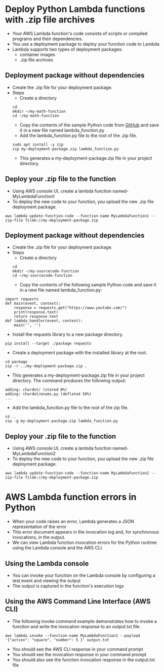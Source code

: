 # Deploy Python Lambda functions with .zip file archives
- Your AWS Lambda function's code consists of scripts or compiled programs and their dependencies.
- You use a deployment package to deploy your function code to Lambda
- Lambda supports two types of deployment packages:
    - container images
    - .zip file archives

## Deployment package without dependencies
- Create the .zip file for your deployment package.
- Steps
   - Create a directory
   ```
   cd
   mkdir ~/my-math-function
   cd ~/my-math-function
   ```
   - Copy the contents of the sample Python code from [GitHub](https://raw.githubusercontent.com/awsdocs/aws-doc-sdk-examples/master/python/example_code/lambda/boto_client_examples/lambda_handler_basic.py) and save it in a new file named lambda_function.py
   - Add the lambda_function.py file to the root of the .zip file.
   ```
   sudo apt install -y zip
   zip my-deployment-package.zip lambda_function.py
   ```
   - This generates a my-deployment-package.zip file in your project directory.

## Deploy your .zip file to the function
 - Using AWS console UI, create a lambda function named- MyLambdaFunction1
 - To deploy the new code to your function, you upload the new .zip file deployment package.
```
aws lambda update-function-code --function-name MyLambdaFunction1 --zip-file fileb://my-deployment-package.zip
```


## Deployment package without dependencies
- Create the .zip file for your deployment package.
- Steps
    - Create a directory
    ```
    cd
    mkdir ~/my-sourcecode-function
    cd ~/my-sourcecode-function
    ```
    - Copy the contents of the following sample Python code and save it in a new file named lambda_function.py:
```
import requests
def main(event, context):   
    response = requests.get("https://www.youtube.com/")
    print(response.text)
    return response.text
def lambda_handler(event, context):
    main('', '')
```
  - Install the requests library to a new package directory.
  ```
  pip install --target ./package requests
  ```
  - Create a deployment package with the installed library at the root.
  ```
  cd package
  zip -r ../my-deployment-package.zip .
  ```
  - This generates a my-deployment-package.zip file in your project directory. The command produces the following output:
  ```
  adding: chardet/ (stored 0%)
  adding: chardet/enums.py (deflated 58%)
  ...
  ```
  - Add the lambda_function.py file to the root of the zip file.
  ```
  cd ..
  zip -g my-deployment-package.zip lambda_function.py
  ```

## Deploy your .zip file to the function
 - Using AWS console UI, create a lambda function named- MyLambdaFunction2
 - To deploy the new code to your function, you upload the new .zip file deployment package.
```
aws lambda update-function-code --function-name MyLambdaFunction2 --zip-file fileb://my-deployment-package.zip
```


# AWS Lambda function errors in Python
- When your code raises an error, Lambda generates a JSON representation of the error
- This error document appears in the invocation log and, for synchronous invocations, in the output.
- We can view Lambda function invocation errors for the Python runtime using the Lambda console and the AWS CLI.

## Using the Lambda console
- You can invoke your function on the Lambda console by configuring a test event and viewing the output
- The output is captured in the function's execution logs

## Using the AWS Command Line Interface (AWS CLI)
- The following invoke command example demonstrates how to invoke a function and write the invocation response to an output.txt file.
```
aws lambda invoke --function-name MyLambdaFunction1 --payload '{"action": "square", "number": 5 }' output.txt
```
- You should see the AWS CLI response in your command prompt
- You should see the invocation response in your command prompt
- You should also see the function invocation response in the output.txt file
